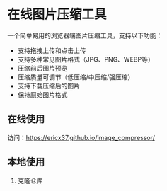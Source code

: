 # 在线图片压缩工具

一个简单易用的浏览器端图片压缩工具，支持以下功能：

- 支持拖拽上传和点击上传
- 支持多种常见图片格式（JPG、PNG、WEBP等）
- 压缩前后图片预览
- 压缩质量可调节（低压缩/中压缩/强压缩）
- 支持下载压缩后的图片
- 保持原始图片格式

## 在线使用

访问：https://ericx37.github.io/image_compressor/

## 本地使用

1. 克隆仓库